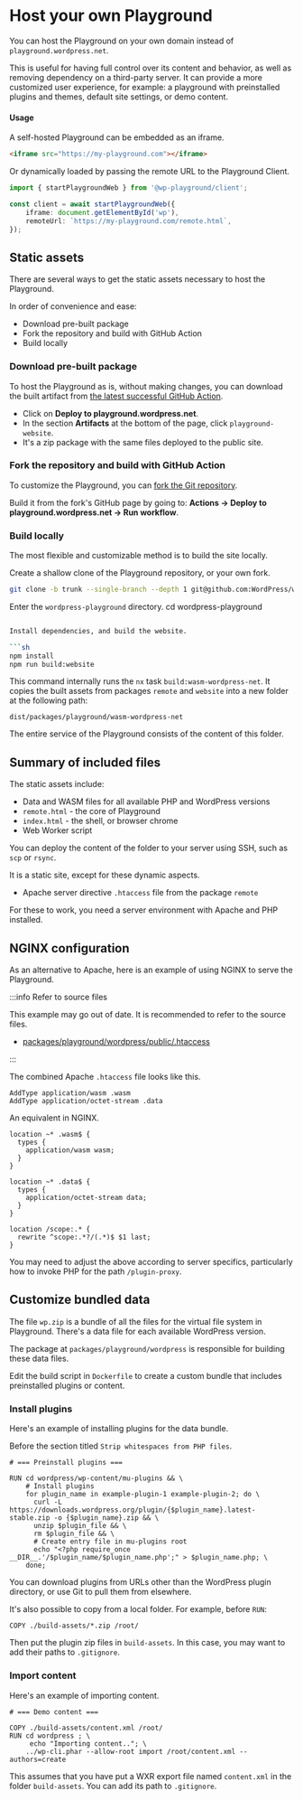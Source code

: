 # Host your own Playground

You can host the Playground on your own domain instead of `playground.wordpress.net`.

This is useful for having full control over its content and behavior, as well as removing dependency on a third-party server. It can provide a more customized user experience, for example: a playground with preinstalled plugins and themes, default site settings, or demo content.

#### Usage

A self-hosted Playground can be embedded as an iframe.

```html
<iframe src="https://my-playground.com"></iframe>
```

Or dynamically loaded by passing the remote URL to the Playground Client.

```ts
import { startPlaygroundWeb } from '@wp-playground/client';

const client = await startPlaygroundWeb({
	iframe: document.getElementById('wp'),
	remoteUrl: `https://my-playground.com/remote.html`,
});
```

## Static assets

There are several ways to get the static assets necessary to host the Playground.

In order of convenience and ease:

-   Download pre-built package
-   Fork the repository and build with GitHub Action
-   Build locally

### Download pre-built package

To host the Playground as is, without making changes, you can download the built artifact from [the latest successful GitHub Action](https://github.com/WordPress/wordpress-playground/actions/workflows/build-website.yml?query=is%3Asuccess).

-   Click on **Deploy to playground.wordpress.net**.
-   In the section **Artifacts** at the bottom of the page, click `playground-website`.
-   It's a zip package with the same files deployed to the public site.

### Fork the repository and build with GitHub Action

To customize the Playground, you can [fork the Git repository](https://github.com/WordPress/wordpress-playground/fork).

Build it from the fork's GitHub page by going to: **Actions -> Deploy to playground.wordpress.net -> Run workflow**.

### Build locally

The most flexible and customizable method is to build the site locally.

Create a shallow clone of the Playground repository, or your own fork.

```sh
git clone -b trunk --single-branch --depth 1 git@github.com:WordPress/wordpress-playground.git
```

Enter the `wordpress-playground` directory.
cd wordpress-playground

```sh

Install dependencies, and build the website.

```sh
npm install
npm run build:website
```

This command internally runs the `nx` task `build:wasm-wordpress-net`. It copies the built assets from packages `remote` and `website` into a new folder at the following path:

```
dist/packages/playground/wasm-wordpress-net
```

The entire service of the Playground consists of the content of this folder.

## Summary of included files

The static assets include:

-   Data and WASM files for all available PHP and WordPress versions
-   `remote.html` - the core of Playground
-   `index.html` - the shell, or browser chrome
-   Web Worker script

You can deploy the content of the folder to your server using SSH, such as `scp` or `rsync`.

It is a static site, except for these dynamic aspects.

-   Apache server directive `.htaccess` file from the package `remote`

For these to work, you need a server environment with Apache and PHP installed.

## NGINX configuration

As an alternative to Apache, here is an example of using NGINX to serve the Playground.

:::info Refer to source files

This example may go out of date. It is recommended to refer to the source files.

-   [packages/playground/wordpress/public/.htaccess](https://github.com/WordPress/wordpress-playground/blob/trunk/packages/playground/wordpress/public/.htaccess)

:::

The combined Apache `.htaccess` file looks like this.

```htaccess
AddType application/wasm .wasm
AddType	application/octet-stream .data
```

An equivalent in NGINX.

```nginx
location ~* .wasm$ {
  types {
    application/wasm wasm;
  }
}

location ~* .data$ {
  types {
    application/octet-stream data;
  }
}

location /scope:.* {
  rewrite ^scope:.*?/(.*)$ $1 last;
}
```

You may need to adjust the above according to server specifics, particularly how to invoke PHP for the path `/plugin-proxy`.

## Customize bundled data

The file `wp.zip` is a bundle of all the files for the virtual file system in Playground. There's a data file for each available WordPress version.

The package at `packages/playground/wordpress` is responsible for building these data files.

Edit the build script in `Dockerfile` to create a custom bundle that includes preinstalled plugins or content.

### Install plugins

Here's an example of installing plugins for the data bundle.

Before the section titled `Strip whitespaces from PHP files`.

```docker
# === Preinstall plugins ===

RUN cd wordpress/wp-content/mu-plugins && \
    # Install plugins
    for plugin_name in example-plugin-1 example-plugin-2; do \
      curl -L https://downloads.wordpress.org/plugin/{$plugin_name}.latest-stable.zip -o {$plugin_name}.zip && \
      unzip $plugin_file && \
      rm $plugin_file && \
      # Create entry file in mu-plugins root
      echo "<?php require_once __DIR__.'/$plugin_name/$plugin_name.php';" > $plugin_name.php; \
    done;
```

You can download plugins from URLs other than the WordPress plugin directory, or use Git to pull them from elsewhere.

It's also possible to copy from a local folder. For example, before `RUN`:

```
COPY ./build-assets/*.zip /root/
```

Then put the plugin zip files in `build-assets`. In this case, you may want to add their paths to `.gitignore`.

### Import content

Here's an example of importing content.

```docker
# === Demo content ===

COPY ./build-assets/content.xml /root/
RUN cd wordpress ; \
     echo "Importing content.."; \
    ../wp-cli.phar --allow-root import /root/content.xml --authors=create
```

This assumes that you have put a WXR export file named `content.xml` in the folder `build-assets`. You can add its path to `.gitignore`.
